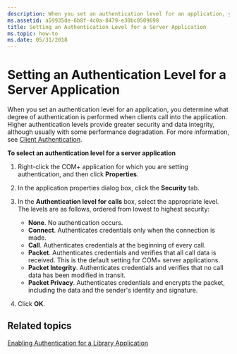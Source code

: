 ```yaml
---
description: When you set an authentication level for an application, you determine what degree of authentication is performed when clients call into the application.
ms.assetid: a59935de-6b8f-4c0a-8479-e30bc0509698
title: Setting an Authentication Level for a Server Application
ms.topic: how-to
ms.date: 05/31/2018
---
```


# Setting an Authentication Level for a Server Application

When you set an authentication level for an application, you determine what degree of authentication is performed when clients call into the application. Higher authentication levels provide greater security and data integrity, although usually with some performance degradation. For more information, see [Client Authentication](client-authentication.md).

**To select an authentication level for a server application**

1.  Right-click the COM+ application for which you are setting authentication, and then click **Properties**.

2.  In the application properties dialog box, click the **Security** tab.

3.  In the **Authentication level for calls** box, select the appropriate level. The levels are as follows, ordered from lowest to highest security:

    -   **None**. No authentication occurs.
    -   **Connect**. Authenticates credentials only when the connection is made.
    -   **Call**. Authenticates credentials at the beginning of every call.
    -   **Packet**. Authenticates credentials and verifies that all call data is received. This is the default setting for COM+ server applications.
    -   **Packet Integrity**. Authenticates credentials and verifies that no call data has been modified in transit.
    -   **Packet Privacy**. Authenticates credentials and encrypts the packet, including the data and the sender's identity and signature.

4.  Click **OK**.

## Related topics

<dl> <dt>

[Enabling Authentication for a Library Application](enabling-authentication-for-a-library-application.md)
</dt> </dl>

 

 



